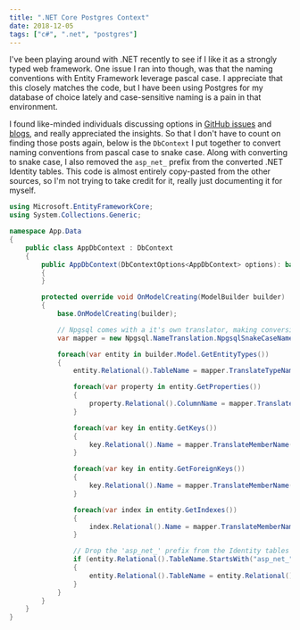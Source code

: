 ```yaml
---
title: ".NET Core Postgres Context"
date: 2018-12-05
tags: ["c#", ".net", "postgres"]
---
```


I've been playing around with .NET recently to see if I like it as a strongly typed web framework. One issue I ran into
though, was that the naming conventions with Entity Framework leverage pascal case. I appreciate that this closely
matches the code, but I have been using Postgres for my database of choice lately and case-sensitive naming is a pain
in that environment.

I found like-minded individuals discussing options in [GitHub issues](https://github.com/aspnet/EntityFrameworkCore/issues/5159#issuecomment-376112332)
and [blogs](https://andrewlock.net/customising-asp-net-core-identity-ef-core-naming-conventions-for-postgresql/),
and really appreciated the insights. So that I don't have to count on finding those posts again, below is the `DbContext`
I put together to convert naming conventions from pascal case to snake case. Along with converting to snake case, I
also removed the `asp_net_` prefix from the converted .NET Identity tables. This code is almost entirely copy-pasted from the
other sources, so I'm not trying to take credit for it, really just documenting it for myself.

```cs
using Microsoft.EntityFrameworkCore;
using System.Collections.Generic;

namespace App.Data
{
    public class AppDbContext : DbContext
    {
        public AppDbContext(DbContextOptions<AppDbContext> options): base(options)
        {
        }

        protected override void OnModelCreating(ModelBuilder builder)
        {
            base.OnModelCreating(builder);

            // Npgsql comes with a it's own translator, making conversion easy
            var mapper = new Npgsql.NameTranslation.NpgsqlSnakeCaseNameTranslator();

            foreach(var entity in builder.Model.GetEntityTypes())
            {
                entity.Relational().TableName = mapper.TranslateTypeName(entity.Relational().TableName);

                foreach(var property in entity.GetProperties())
                {
                    property.Relational().ColumnName = mapper.TranslateMemberName(property.Name);
                }

                foreach(var key in entity.GetKeys())
                {
                    key.Relational().Name = mapper.TranslateMemberName(key.Relational().Name);
                }

                foreach(var key in entity.GetForeignKeys())
                {
                    key.Relational().Name = mapper.TranslateMemberName(key.Relational().Name);
                }

                foreach(var index in entity.GetIndexes())
                {
                    index.Relational().Name = mapper.TranslateMemberName(index.Relational().Name);
                }

                // Drop the 'asp_net_' prefix from the Identity tables
                if (entity.Relational().TableName.StartsWith("asp_net_"))
                {
                    entity.Relational().TableName = entity.Relational().TableName.Replace("asp_net_", string.Empty);
                }
            }
        }
    }
}
```

